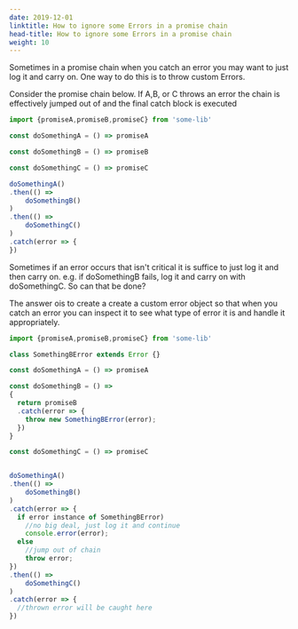 ```yaml
---
date: 2019-12-01
linktitle: How to ignore some Errors in a promise chain
head-title: How to ignore some Errors in a promise chain
weight: 10
---
```


Sometimes in a promise chain when you catch an error you may want to just log it and carry on. One way to do this is to throw custom Errors.

Consider the promise chain below. If A,B, or C throws an error the chain is effectively jumped out of and the final catch block is executed


```javascript
import {promiseA,promiseB,promiseC} from 'some-lib'

const doSomethingA = () => promiseA 

const doSomethingB = () => promiseB

const doSomethingC = () => promiseC

doSomethingA()
.then(() =>
    doSomethingB()
)
.then(() =>                                     
    doSomethingC()
)                               
.catch(error => {  
})
```

Sometimes  if an error occurs that isn't critical it is suffice to just log it and then carry on. e.g. if doSomethingB fails, log it and carry on with doSomethingC. So can that be done?

The answer ois to create a create a custom error object so that when you catch an error you can inspect it to see what type of error it is and handle it appropriately.
  


```javascript
import {promiseA,promiseB,promiseC} from 'some-lib'

class SomethingBError extends Error {}

const doSomethingA = () => promiseA

const doSomethingB = () =>
{
  return promiseB
  .catch(error => {    
    throw new SomethingBError(error); 
  })
}

const doSomethingC = () => promiseC  


doSomethingA()
.then(() =>
    doSomethingB()
)
.catch(error => {
  if error instance of SomethingBError)
    //no big deal, just log it and continue
    console.error(error);    
  else
    //jump out of chain 
    throw error; 
})
.then(() =>                                    
    doSomethingC()
)                               
.catch(error => {
  //thrown error will be caught here
})
```





